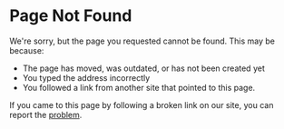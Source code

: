 <!--
Licensed to the Apache Software Foundation (ASF) under one
or more contributor license agreements.  See the NOTICE file
distributed with this work for additional information
regarding copyright ownership.  The ASF licenses this file
to you under the Apache License, Version 2.0 (the
"License"); you may not use this file except in compliance
with the License.  You may obtain a copy of the License at

    http://www.apache.org/licenses/LICENSE-2.0

Unless required by applicable law or agreed to in writing,
software distributed under the License is distributed on an
"AS IS" BASIS, WITHOUT WARRANTIES OR CONDITIONS OF ANY
KIND, either express or implied.  See the License for the
specific language governing permissions and limitations
under the License.
-->

# Page Not Found

We're sorry, but the page you requested cannot be found. This may be because:

* The page has moved, was outdated, or has not been created yet
* You typed the address incorrectly
* You followed a link from another site that pointed to this page.

If you came to this page by following a broken link on our site, you can report
the [problem](https://issues.apache.org/jira/browse/MNGSITE).
